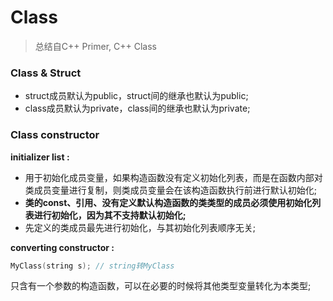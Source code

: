 # Class

> 总结自C++ Primer, C++ Class

### Class & Struct

- struct成员默认为public，struct间的继承也默认为public;
- class成员默认为private，class间的继承也默认为private;

### Class constructor

**initializer list :**

- 用于初始化成员变量，如果构造函数没有定义初始化列表，而是在函数内部对类成员变量进行复制，则类成员变量会在该构造函数执行前进行默认初始化;
- **类的const、引用、没有定义默认构造函数的类类型的成员必须使用初始化列表进行初始化，因为其不支持默认初始化;**
- 先定义的类成员最先进行初始化，与其初始化列表顺序无关;

**converting constructor :**

```C++
MyClass(string s); // string转MyClass
```
只含有一个参数的构造函数，可以在必要的时候将其他类型变量转化为本类型;
